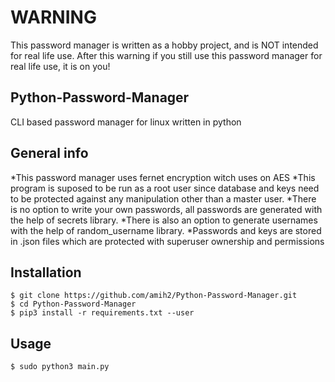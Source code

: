 # WARNING
This password manager is written as a hobby project, and is NOT intended for real life use. After this warning if you still use this password manager for real life use, it is on you!

## Python-Password-Manager
CLI based password manager for linux written in python

## General info
*This password manager uses fernet encryption witch uses on AES
*This program is suposed to be run as a root user since database and keys need to be protected against any manipulation other than a master user.
*There is no option to write your own passwords, all passwords are generated with the help of secrets library.
*There is also an option to generate usernames with the help of random_username library.
*Passwords and keys are stored in .json files which are protected with superuser ownership and permissions

## Installation
``` 
$ git clone https://github.com/amih2/Python-Password-Manager.git
$ cd Python-Password-Manager
$ pip3 install -r requirements.txt --user
```
## Usage
```
$ sudo python3 main.py
```
